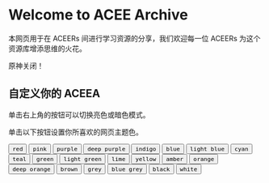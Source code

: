 # Welcome to ACEE Archive

本网页用于在 ACEERs 间进行学习资源的分享，我们欢迎每一位 ACEERs 为这个资源库增添思维的火花。

原神关闭！

## 自定义你的 ACEEA

单击右上角的按钮可以切换亮色或暗色模式。

单击以下按钮设置你所喜欢的网页主题色。

<div class=mdx-switch> 
    <button data-md-color-primary=red><code>red</code></button> 
    <button data-md-color-primary=pink><code>pink</code></button> 
    <button data-md-color-primary=purple><code>purple</code></button> 
    <button data-md-color-primary=deep-purple><code>deep purple</code></button> 
    <button data-md-color-primary=indigo><code>indigo</code></button>
    <button data-md-color-primary=blue><code>blue</code></button> 
    <button data-md-color-primary=light-blue><code>light blue</code></button>
    <button data-md-color-primary=cyan><code>cyan</code></button> 
    <button data-md-color-primary=teal><code>teal</code></button>
    <button data-md-color-primary=green><code>green</code></button> 
    <button data-md-color-primary=light-green><code>light green</code></button> 
    <button data-md-color-primary=lime><code>lime</code></button>
    <button data-md-color-primary=yellow><code>yellow</code></button> 
    <button data-md-color-primary=amber><code>amber</code></button> 
    <button data-md-color-primary=orange><code>orange</code></button> 
    <button data-md-color-primary=deep-orange><code>deep orange</code></button> 
    <button data-md-color-primary=brown><code>brown</code></button> 
    <button data-md-color-primary=grey><code>grey</code></button> 
    <button data-md-color-primary=blue-grey><code>blue grey</code></button> 
    <button data-md-color-primary=black><code>black</code></button> 
    <button data-md-color-primary=white><code>white</code></button> 
</div>
<script>
  var buttons = document.querySelectorAll("button[data-md-color-primary]")
  buttons.forEach(function(button) {
    button.addEventListener("click", function() {
      var attr = this.getAttribute("data-md-color-primary")
      document.body.setAttribute("data-md-color-primary", attr)
      var name = document.querySelector("#__code_1 code span.l")
      name.textContent = attr.replace("-", " ")
    })
  })
</script>